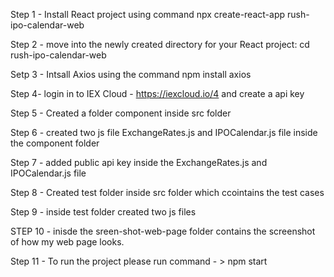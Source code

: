 Step 1 - Install React project using command
        npx create-react-app rush-ipo-calendar-web 

Step 2 - move into the newly created directory for your React project:
        cd rush-ipo-calendar-web


Setp 3 -  Intsall Axios using the command
        npm install axios

Step 4- login in to IEX Cloud - https://iexcloud.io/4 and create a api key

Step 5 - Created a folder component inside src folder 

Step 6 - created two js file ExchangeRates.js and IPOCalendar.js file inside the component folder

Step 7 - added public api key inside the ExchangeRates.js and IPOCalendar.js file

Step 8 - Created test folder inside src folder which ccointains the test cases 

Step 9 - inside test folder created two js files

STEP 10 - inisde the sreen-shot-web-page folder contains the screenshot of how my web page looks.

Step 11 - To run the project please run command - >
        npm start

 


